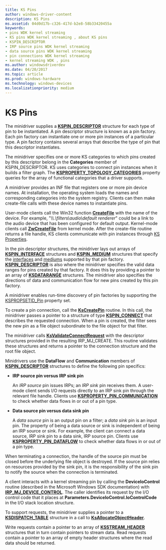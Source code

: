 ```yaml
---
title: KS Pins
author: windows-driver-content
description: KS Pins
ms.assetid: 04d0d17b-c326-417d-b2e8-58b33420455a
keywords:
- pins WDK kernel streaming
- KS pins WDK kernel streaming , about KS pins
- KSPIN_DESCRIPTOR
- IRP source pins WDK kernel streaming
- data source pins WDK kernel streaming
- pin connections WDK kernel streaming
- kernel streaming WDK , pins
ms.author: windowsdriverdev
ms.date: 04/20/2017
ms.topic: article
ms.prod: windows-hardware
ms.technology: windows-devices
ms.localizationpriority: medium
---
```


# KS Pins





The minidriver supplies a [**KSPIN\_DESCRIPTOR**](https://msdn.microsoft.com/library/windows/hardware/ff563533) structure for each type of pin to be instantiated. A pin descriptor structure is known as a pin factory. Each pin factory can instantiate one or more pin instances of a particular type. A pin factory contains several arrays that describe the type of pin that this descriptor instantiates.

The minidriver specifies one or more KS categories to which pins created by this descriptor belong in the **Categories** member of KSPIN\_DESCRIPTOR. KS uses categories to connect pin instances when it builds a filter graph. The [**KSPROPERTY\_TOPOLOGY\_CATEGORIES**](https://msdn.microsoft.com/library/windows/hardware/ff565799) property queries for the array of functional categories that a driver supports.

A minidriver provides an INF file that registers one or more pin device names. At installation, the operating system loads the names and corresponding categories into the system registry. Clients can then make create-file calls with these device names to instantiate pins.

User-mode clients call the Win32 function [**CreateFile**](https://msdn.microsoft.com/library/windows/desktop/aa363858) with the name of the device. For example, "*\\\\.\\filters\\audio\\default renderer*" could be a link to the audio device that has been configured for default output. Kernel-mode clients call [**ZwCreateFile**](https://msdn.microsoft.com/library/windows/hardware/ff566424) from kernel mode. After the create-file routine returns a file handle, KS clients communicate with pin instances through [KS Properties](ks-properties.md).

In the pin descriptor structures, the minidriver lays out arrays of [**KSPIN\_INTERFACE**](https://msdn.microsoft.com/library/windows/hardware/ff563537) structures and [**KSPIN\_MEDIUM**](https://msdn.microsoft.com/library/windows/hardware/ff563538) structures that specify the [interfaces](ks-interfaces.md) and [mediums](ks-mediums.md) supported by that pin factory. [**KSPIN\_DESCRIPTOR**](https://msdn.microsoft.com/library/windows/hardware/ff563533) is also where the minidriver specifies the valid data ranges for pins created by that factory. It does this by providing a pointer to an array of [**KSDATARANGE**](https://msdn.microsoft.com/library/windows/hardware/ff561658) structures. The minidriver also specifies the directions of data and communication flow for new pins created by this pin factory.

A minidriver enables run-time discovery of pin factories by supporting the [KSPROPSETID\_Pin](https://msdn.microsoft.com/library/windows/hardware/ff566584) property set.

To create a pin connection, call the [**KsCreatePin**](https://msdn.microsoft.com/library/windows/hardware/ff561652) routine. In this call, the minidriver passes a pointer to a structure of type [**KSPIN\_CONNECT**](https://msdn.microsoft.com/library/windows/hardware/ff563531) that describes the requested connection. When a pin is created, the filter sees the new pin as a file object subordinate to the file object for that filter.

The minidriver calls [**KsValidateConnectRequest**](https://msdn.microsoft.com/library/windows/hardware/ff567227) with the descriptor structures provided in the resulting IRP\_MJ\_CREATE. This routine validates these structures and returns a pointer to the connection structure and the root file object.

Minidrivers use the **DataFlow** and **Communication** members of [**KSPIN\_DESCRIPTOR**](https://msdn.microsoft.com/library/windows/hardware/ff563533) structures to define the following pin specifics:

-   **IRP source pin versus IRP sink pin**

    An *IRP source* pin issues IRPs; an *IRP sink* pin receives them. A user-mode client sends I/O requests directly to an IRP sink pin through the relevant file handle. Clients use [**KSPROPERTY\_PIN\_COMMUNICATION**](https://msdn.microsoft.com/library/windows/hardware/ff565194) to check whether data flows in or out of a pin type.

-   **Data source pin versus data sink pin**

    A *data source* pin is an output pin on a filter; a *data sink* pin is an input pin. The property of being a data source or sink is independent of being an IRP source or sink. For example, the client can connect a data source, IRP sink pin to a data sink, IRP source pin. Clients use [**KSPROPERTY\_PIN\_DATAFLOW**](https://msdn.microsoft.com/library/windows/hardware/ff565197) to check whether data flows in or out of a pin type.

When terminating a connection, the handle of the source pin must be closed before the underlying file object is destroyed. If the source pin relies on resources provided by the sink pin, it is the responsibility of the sink pin to notify the source when the connection is terminated.

A client interacts with a kernel streaming pin by calling the **DeviceIoControl** routine (described in the Microsoft Windows SDK documentation) with [**IRP\_MJ\_DEVICE\_CONTROL**](https://msdn.microsoft.com/library/windows/hardware/ff550744). The caller identifies its request by the I/O control code that it places at **Parameters.DeviceIoControl.IoControlCode** in the I/O stack location structure.

To support requests, the minidriver supplies a pointer to a [**KSDISPATCH\_TABLE**](https://msdn.microsoft.com/library/windows/hardware/ff561723) structure in a call to [**KsAllocateObjectHeader**](https://msdn.microsoft.com/library/windows/hardware/ff560972).

Write requests contain a pointer to an array of [**KSSTREAM\_HEADER**](https://msdn.microsoft.com/library/windows/hardware/ff567138) structures that in turn contain pointers to stream data. Read requests contain a pointer to an array of empty header structures where the read data should be returned.

 

 




